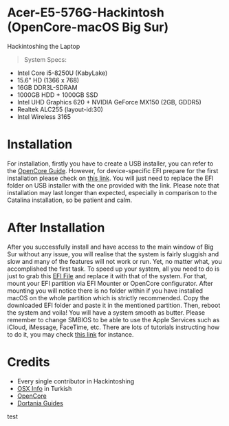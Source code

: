 # Acer-E5-576G-Hackintosh (OpenCore-macOS Big Sur)

Hackintoshing the Laptop

>System Specs:

 - Intel Core i5-8250U (KabyLake)
 - 15.6" HD (1366 x 768)
 - 16GB DDR3L-SDRAM
 - 1000GB HDD + 1000GB SSD
 - Intel UHD Graphics 620 + NVIDIA GeForce MX150 (2GB, GDDR5)
 - Realtek ALC255 (layout-id:30)
 - Intel Wireless 3165
 
 # Installation
 
 For installation, firstly you have to create a USB installer, you can refer to the [OpenCore Guide](https://dortania.github.io/OpenCore-Install-Guide/extras/big-sur/#a-supported-smbios).
 However, for device-specific EFI prepare for the first installation please check on [this link](https://drive.google.com/drive/folders/1Yc85o-RGToApPGObPnnBh7Y2_WoY-PsA?usp=sharing). You will just need to replace the EFI folder on USB installer with the one provided with the link.
 Please note that installation may last longer than expected, especially in comparison to the Catalina installation, so be patient and calm.
 
 # After Installation
 
 After you successfully install and have access to the main window of Big Sur without any issue, you will realise that the system is fairly sluggish and slow and many of the features will not work or run. Yet, no matter what, you accomplished the first task.
 To speed up your system, all you need to do is just to grab this [EFI File](https://drive.google.com/drive/folders/1zMyd-qRiA1cofu_oP2OJ-UT7fG1nbH-E?usp=sharing) and replace it with that of the system. For that, mount your EFI partition via EFI Mounter or OpenCore configurator. After mounting you will notice there is no folder within if you have installed macOS on the whole partition which is strictly recommended. Copy the downloaded EFI folder and paste it in the mentioned partition. Then, reboot the system and voila! You will have a system smooth as butter.
 Please remember to change SMBIOS to be able to use the Apple Services such as iCloud, iMessage, FaceTime, etc. There are lots of tutorials instructing how to do it, you may check [this link](https://dortania.github.io/OpenCore-Post-Install/universal/iservices.html#generate-a-new-serial) for instance.
 
 # Credits
 - Every single contributor in Hackintoshing
 - [OSX Info](https://osxinfo.net) in Turkish
 - [OpenCore](https://github.com/acidanthera/OpenCorePkg)
 - [Dortania Guides](https://dortania.github.io/OpenCore-Install-Guide/prerequisites.html)

test